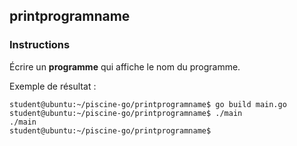 ## printprogramname

### Instructions

Écrire un **programme** qui affiche le nom du programme.

Exemple de résultat :

```console
student@ubuntu:~/piscine-go/printprogramname$ go build main.go
student@ubuntu:~/piscine-go/printprogramname$ ./main
./main
student@ubuntu:~/piscine-go/printprogramname$
```
